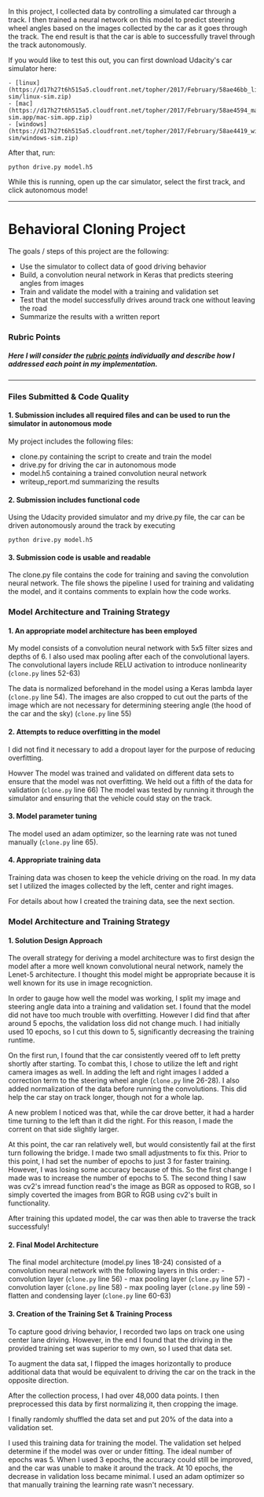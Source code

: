 In this project, I collected data by controlling a simulated car through a track. I then trained a neural network on this model to predict steering wheel angles based on the images collected by the car as it goes through the track. The end result is that the car is able to successfully travel through the track autonomously.

If you would like to test this out, you can first download Udacity's car simulator here:

    - [linux](https://d17h27t6h515a5.cloudfront.net/topher/2017/February/58ae46bb_linux-sim/linux-sim.zip)
    - [mac](https://d17h27t6h515a5.cloudfront.net/topher/2017/February/58ae4594_mac-sim.app/mac-sim.app.zip)
    - [windows](https://d17h27t6h515a5.cloudfront.net/topher/2017/February/58ae4419_windows-sim/windows-sim.zip)

After that, run:

 `python drive.py model.h5`

While this is running, open up the car simulator, select the first track, and click autonomous mode! 

---


# **Behavioral Cloning Project**

The goals / steps of this project are the following:
* Use the simulator to collect data of good driving behavior
* Build, a convolution neural network in Keras that predicts steering angles from images
* Train and validate the model with a training and validation set
* Test that the model successfully drives around track one without leaving the road
* Summarize the results with a written report


### Rubric Points
##### Here I will consider the [rubric points](https://review.udacity.com/#!/rubrics/432/view) individually and describe how I addressed each point in my implementation.  

---
### Files Submitted & Code Quality

#### 1. Submission includes all required files and can be used to run the simulator in autonomous mode

My project includes the following files:
* clone.py containing the script to create and train the model
* drive.py for driving the car in autonomous mode
* model.h5 containing a trained convolution neural network 
* writeup_report.md summarizing the results

#### 2. Submission includes functional code
Using the Udacity provided simulator and my drive.py file, the car can be driven autonomously around the track by executing 
```
python drive.py model.h5
```

#### 3. Submission code is usable and readable

The clone.py file contains the code for training and saving the convolution neural network. The file shows the pipeline I used for training and validating the model, and it contains comments to explain how the code works.

### Model Architecture and Training Strategy

#### 1. An appropriate model architecture has been employed

My model consists of a convolution neural network with 5x5 filter sizes and depths of 6. I also used max pooling after each of the convolutional layers. The convolutional layers include RELU activation to introduce nonlinearity (`clone.py` lines 52-63) 

The data is normalized beforehand in the model using a Keras lambda layer (`clone.py` line 54). The images are also cropped to cut out the parts of the image which are not necessary for determining steering angle (the hood of the car and the sky) (`clone.py` line 55) 

#### 2. Attempts to reduce overfitting in the model

I did not find it necessary to add a dropout layer for the purpose of reducing overfitting. 

Howver The model was trained and validated on different data sets to ensure that the model was not overfitting. We held out a fifth of the data for validation (`clone.py` line 66) The model was tested by running it through the simulator and ensuring that the vehicle could stay on the track.

#### 3. Model parameter tuning

The model used an adam optimizer, so the learning rate was not tuned manually (`clone.py` line 65).

#### 4. Appropriate training data

Training data was chosen to keep the vehicle driving on the road. In my data set I utilized the images collected by the left, center and right images. 

For details about how I created the training data, see the next section. 

### Model Architecture and Training Strategy

#### 1. Solution Design Approach

The overall strategy for deriving a model architecture was to first design the model after a more well known convolutional neural network, namely the Lenet-5 architecture. I thought this model might be appropriate because it is well known for its use in image recogniction.

In order to gauge how well the model was working, I split my image and steering angle data into a training and validation set. I found that the model did not have too much trouble with overfitting. However I did find that after around 5 epochs, the validation loss did not change much. I had initially used 10 epochs, so I cut this down to 5, significantly decreasing the training runtime.

On the first run, I found that the car consistently veered off to left pretty shortly after starting. To combat this, I chose to utilize the left and right camera images as well. In adding the left and right images I added a correction term to the steering wheel angle (`clone.py` line 26-28). I also added normalization of the data before running the convolutions. This did help the car stay on track longer, though not for a whole lap. 

A new problem I noticed was that, while the car drove better, it had a harder time turning to the left than it did the right. For this reason, I made the corrent on that side slightly larger. 

At this point, the car ran relatively well, but would consistently fail at the first turn following the bridge. I made two small adjustments to fix this. Prior to this point, I had set the number of epochs to just 3 for faster training. However, I was losing some accuracy because of this. So the first change I made was to increase the number of epochs to 5. The second thing  I saw was cv2's imread function read's the image as BGR as opposed to RGB, so I simply coverted the images from BGR to RGB using cv2's built in functionality. 

After training this updated model, the car was then able to traverse the track successfuly!

#### 2. Final Model Architecture

The final model architecture (model.py lines 18-24) consisted of a convolution neural network with the following layers in this order:
	- convolution layer (`clone.py` line 56)
	- max pooling layer (`clone.py` line 57)
	- convolution layer (`clone.py` line 58)
	- max pooling layer (`clone.py` line 59)
	- flatten and condensing layer (`clone.py` line 60-63)

#### 3. Creation of the Training Set & Training Process

To capture good driving behavior, I recorded two laps on track one using center lane driving. However, in the end I found that the driving in the provided training set was superior to my own, so I used that data set.

To augment the data sat, I flipped the images horizontally to produce additional data that would be equivalent to driving the car on the track in the opposite direction. 


After the collection process, I had over 48,000 data points. I then preprocessed this data by first normalizing it, then cropping the image.

I finally randomly shuffled the data set and put 20% of the data into a validation set. 

I used this training data for training the model. The validation set helped determine if the model was over or under fitting. The ideal number of epochs was 5. When I used 3 epochs, the accuracy could still be improved, and the car was unable to make it around the track. At 10 epochs, the decrease in validation loss became minimal. I used an adam optimizer so that manually training the learning rate wasn't necessary.

